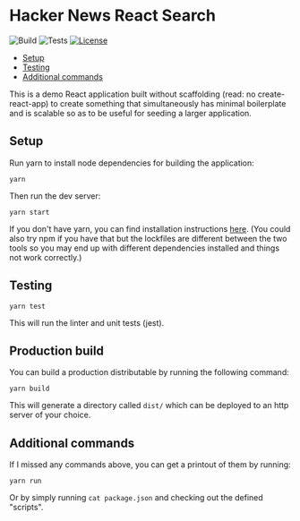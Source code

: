 # Hacker News React Search

![Build](https://github.com/jaythomas/hacker-news-react-search/workflows/Build/badge.svg)
![Tests](https://github.com/jaythomas/hacker-news-react-search/workflows/Tests/badge.svg)
[![License](https://img.shields.io/badge/License-MIT-blue)](https://github.com/jaythomas/hacker-news-react-search/blob/master/LICENSE.md)

- [Setup](#setup)
- [Testing](#testing)
- [Additional commands](#additional-commands)


This is a demo React application built without scaffolding (read: no create-react-app) to create something that simultaneously has minimal boilerplate and is scalable so as to be useful for seeding a larger application.

## Setup

Run yarn to install node dependencies for building the application:

`yarn`

Then run the dev server:

`yarn start`

If you don't have yarn, you can find installation instructions [here](https://classic.yarnpkg.com/lang/en/). (You could also try npm if you have that but the lockfiles are different between the two tools so you may end up with different dependencies installed and things not work correctly.)

## Testing

`yarn test`

This will run the linter and unit tests (jest).

## Production build

You can build a production distributable by running the following command:

`yarn build`

This will generate a directory called `dist/` which can be deployed to an http server of your choice.

## Additional commands

If I missed any commands above, you can get a printout of them by running:

`yarn run`

Or by simply running `cat package.json` and checking out the defined "scripts".

